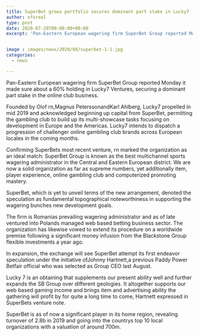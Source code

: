 ```yaml
---
title: SuperBet grows portfolio secures dominant part stake in Lucky7
author: xforeal 
type: post
date: 2020-07-28T00:00:00+00:00
excerpt: 'Pan-Eastern European wagering firm SuperBet Group reported Monday it made sure about a 60&amp;percnt; holding in Lucky7 Ventures, securing a dominant part stake in the online club business '


image : images/news/2020/08/superbet-1-1.jpg
categories:
  - news

---
```

Pan-Eastern European wagering firm SuperBet Group reported Monday it made sure about a 60&percnt; holding in Lucky7 Ventures, securing a dominant part stake in the online club business. 

Founded by Olof rn,Magnus PeterssonandKarl Ahlberg, Lucky7 propelled in mid 2019 and acknowledged beginning up capital from SuperBet, permitting the gambling club to build up its multi-showcase tasks focusing on development in Europe and the Americas. Lucky7 intends to dispatch a progression of challenger online gambling club brands across European locales in the coming months. 

Confirming SuperBets most recent venture, rn marked the organization as an ideal match: SuperBet Group is known as the best multichannel sports wagering administrator in the Central and Eastern European district. We are now a solid organization as far as supreme numbers, yet additionally item, player experience, online gambling club and computerized promoting mastery. 

SuperBet, which is yet to unveil terms of the new arrangement, denoted the speculation as fundamental topographical noteworthiness in supporting the wagering bunches new development goals. 

The firm is Romanias prevailing wagering administrator and as of late ventured into Polands managed web based betting business sector. The organization has likewise vowed to extend its procedure on a worldwide premise following a significant money infusion from the Blackstone Group flexible investments a year ago. 

In expansion, the exchange will see SuperBet attempt its first endeavor speculation under the initiative ofJohnny Hartnett,a previous Paddy Power Betfair official who was selected as Group CEO last August. 

Lucky 7 is an obtaining that supplements our present ability well and further expands the SB Group over different geologies. It altogether supports our web based gaming income and brings item and advertising ability the gathering will profit by for quite a long time to come, Hartnett expressed in SuperBets venture note. 

SuperBet is as of now a significant player in its home region, revealing turnover of 2.8b in 2019 and going into the countrys top 10 local organizations with a valuation of around 700m.